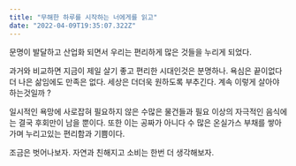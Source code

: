 ```yaml
---
title: "무해한 하루를 시작하는 너에게를 읽고"
date: "2022-04-09T19:35:07.322Z"
---
```

문명이 발달하고 산업화 되면서 우리는 편리하게 많은 것들을 누리게 되었다. 

과거와 비교하면 지금이 제일 살기 좋고 편리한 시대인것은 분명하나. 욕심은 끝이없다 더 나은 삶임에도 만족은 없다. 세상은 더더욱 원하도록 부추긴다.
계속 이렇게 살아야 하는것일까 ?

일시적인 욕망에 사로잡혀 필요하지 않은 수많은 물건들과 필요 이상의 자극적인 음식에는 결국 후회만이 남을 뿐이다. 또한 이는 공짜가 아니다 수 많은 온실가스 부채를 쌓아가며 누리고있는 편리함과 기쁨이다.

조금은 벗어나보자. 자연과 친해지고 소비는 한번 더 생각해보자.
